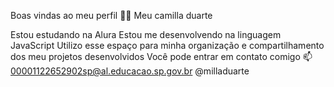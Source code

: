 Boas vindas ao meu perfil 💙💙
Meu camilla duarte

Estou estudando na Alura
Estou me desenvolvendo na linguagem JavaScript
Utilizo esse espaço para minha organização e compartilhamento dos meu projetos desenvolvidos
Você pode entrar em contato comigo 📫
00001122652902sp@al.educacao.sp.gov.br
@milladuarte

